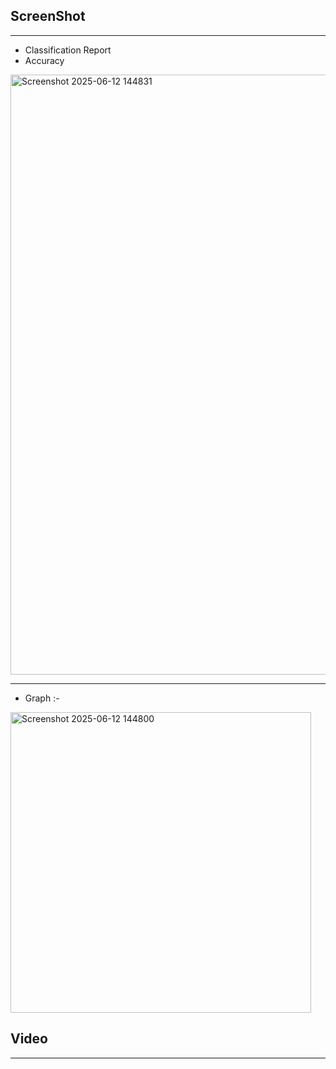 ## ScreenShot
---
- Classification Report
- Accuracy 
<img width="960" alt="Screenshot 2025-06-12 144831" src="https://github.com/user-attachments/assets/dfc0f44f-ed92-4e56-aae5-4379121decf9" />

--- 
- Graph :-
<img width="481" alt="Screenshot 2025-06-12 144800" src="https://github.com/user-attachments/assets/9da1036f-35bb-4cfe-ada1-08c9905125e2" />

## Video
---
